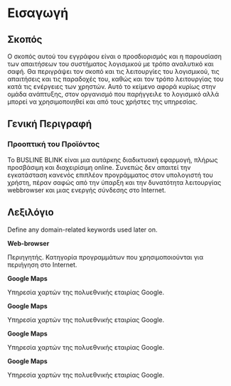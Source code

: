 # Εισαγωγή

## Σκοπός

Ο σκοπός αυτού του εγγράφου είναι ο προσδιορισμός και η παρουσίαση των απαιτήσεων του συστήματος λογισμικού με τρόπο αναλυτικό και σαφή. Θα περιγράψει τον σκοπό και τις λειτουργίες του λογισμικού, τις απαιτήσεις και τις παραδοχές του, καθώς και τον τρόπο λειτουργίας του κατά τις ενέργειες των χρηστών. Αυτό το κείμενο αφορά κυρίως στην ομάδα ανάπτυξης,  στον οργανισμό που παρήγγειλε το λογισμικό αλλά μπορεί να χρησιμοποιηθεί και από τους χρήστες της υπηρεσίας. 

## Γενική Περιγραφή
### Προοπτική του Προϊόντος 
Το BUSLINE BLINK είναι μια αυτάρκης διαδικτυακή εφαρμογή, πλήρως προσβάσιμη και διαχειρίσιμη online. Συνεπώς δεν απαιτεί την εγκατάσταση κανενός επιπλέον προγράμματος στον υπολογιστή του χρήστη, πέραν σαφώς από την ύπαρξη και την δυνατότητα λειτουργίας webbrowser και μιας ενεργής σύνδεσης στο Internet. 

## Λεξιλόγιο

Define any domain-related keywords used later on.

**Web-browser**

Περιηγητής. Κατηγορία προγραμμάτων που χρησιμοποιούνται για περιήγηση στο Internet. 

**Google Maps**

Υπηρεσία χαρτών της πολυεθνικής εταιρίας Google.

**Google Maps**

Υπηρεσία χαρτών της πολυεθνικής εταιρίας Google.

**Google Maps**

Υπηρεσία χαρτών της πολυεθνικής εταιρίας Google.

**Google Maps**

Υπηρεσία χαρτών της πολυεθνικής εταιρίας Google.
